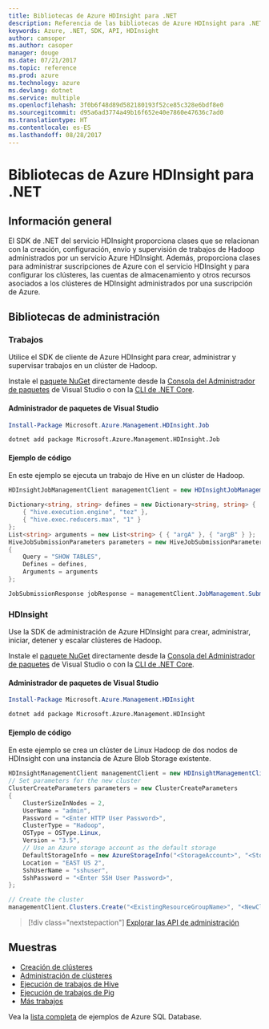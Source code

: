 ```yaml
---
title: Bibliotecas de Azure HDInsight para .NET
description: Referencia de las bibliotecas de Azure HDInsight para .NET
keywords: Azure, .NET, SDK, API, HDInsight
author: camsoper
ms.author: casoper
manager: douge
ms.date: 07/21/2017
ms.topic: reference
ms.prod: azure
ms.technology: azure
ms.devlang: dotnet
ms.service: multiple
ms.openlocfilehash: 3f0b6f48d89d582180193f52ce85c328e6bdf8e0
ms.sourcegitcommit: d95a6ad3774a49b16f652e40e7860e47636c7ad0
ms.translationtype: HT
ms.contentlocale: es-ES
ms.lasthandoff: 08/28/2017
---
```

# <a name="azure-hdinsight-libraries-for-net"></a>Bibliotecas de Azure HDInsight para .NET

## <a name="overview"></a>Información general

El SDK de .NET del servicio HDInsight proporciona clases que se relacionan con la creación, configuración, envío y supervisión de trabajos de Hadoop administrados por un servicio Azure HDInsight. Además, proporciona clases para administrar suscripciones de Azure con el servicio HDInsight y para configurar los clústeres, las cuentas de almacenamiento y otros recursos asociados a los clústeres de HDInsight administrados por una suscripción de Azure.

## <a name="management-libraries"></a>Bibliotecas de administración

### <a name="jobs"></a>Trabajos

Utilice el SDK de cliente de Azure HDInsight para crear, administrar y supervisar trabajos en un clúster de Hadoop. 

Instale el [paquete NuGet](https://www.nuget.org/packages/Microsoft.Azure.Management.HDInsight.Job) directamente desde la [Consola del Administrador de paquetes][PackageManager] de Visual Studio o con la [CLI de .NET Core][DotNetCLI].

#### <a name="visual-studio-package-manager"></a>Administrador de paquetes de Visual Studio

```powershell
Install-Package Microsoft.Azure.Management.HDInsight.Job
```

```bash
dotnet add package Microsoft.Azure.Management.HDInsight.Job
```

#### <a name="code-example"></a>Ejemplo de código

En este ejemplo se ejecuta un trabajo de Hive en un clúster de Hadoop.

```csharp
HDInsightJobManagementClient managementClient = new HDInsightJobManagementClient(clusterUri, credentials);

Dictionary<string, string> defines = new Dictionary<string, string> {
    { "hive.execution.engine", "tez" },
    { "hive.exec.reducers.max", "1" }
};
List<string> arguments = new List<string> { { "argA" }, { "argB" } };
HiveJobSubmissionParameters parameters = new HiveJobSubmissionParameters
{
    Query = "SHOW TABLES",
    Defines = defines,
    Arguments = arguments
};

JobSubmissionResponse jobResponse = managementClient.JobManagement.SubmitHiveJob(parameters);
```

### <a name="hdinsight"></a>HDInsight

Use la SDK de administración de Azure HDInsight para crear, administrar, iniciar, detener y escalar clústeres de Hadoop.

Instale el [paquete NuGet](https://www.nuget.org/packages/Microsoft.Azure.Management.HDInsight) directamente desde la [Consola del Administrador de paquetes][PackageManager] de Visual Studio o con la [CLI de .NET Core][DotNetCLI].

#### <a name="visual-studio-package-manager"></a>Administrador de paquetes de Visual Studio

```powershell
Install-Package Microsoft.Azure.Management.HDInsight
```

```bash
dotnet add package Microsoft.Azure.Management.HDInsight
```

#### <a name="code-example"></a>Ejemplo de código

En este ejemplo se crea un clúster de Linux Hadoop de dos nodos de HDInsight con una instancia de Azure Blob Storage existente.

```csharp
HDInsightManagementClient managementClient = new HDInsightManagementClient(authToken);
// Set parameters for the new cluster
ClusterCreateParameters parameters = new ClusterCreateParameters
{
    ClusterSizeInNodes = 2,
    UserName = "admin",
    Password = "<Enter HTTP User Password>",
    ClusterType = "Hadoop",
    OSType = OSType.Linux,
    Version = "3.5",
    // Use an Azure storage account as the default storage
    DefaultStorageInfo = new AzureStorageInfo("<StorageAccount>", "<StorageKey>", "<BlobContainerName>"),
    Location = "EAST US 2",
    SshUserName = "sshuser",
    SshPassword = "<Enter SSH User Password>",
};

// Create the cluster
managementClient.Clusters.Create("<ExistingResourceGroupName>", "<NewClusterName>", parameters);
```

> [!div class="nextstepaction"]
> [Explorar las API de administración](/dotnet/api/overview/azure/hdinsights/management)


## <a name="samples"></a>Muestras

- [Creación de clústeres](https://docs.microsoft.com/azure/hdinsight/hdinsight-hadoop-create-linux-clusters-dotnet-sdk)
- [Administración de clústeres](https://docs.microsoft.com/azure/hdinsight/hdinsight-administer-use-dotnet-sdk)
- [Ejecución de trabajos de Hive](https://docs.microsoft.com/azure/hdinsight/hdinsight-hadoop-use-hive-dotnet-sdk)
- [Ejecución de trabajos de Pig](https://docs.microsoft.com/azure/hdinsight/hdinsight-hadoop-use-pig-dotnet-sdk)
- [Más trabajos](https://docs.microsoft.com/azure/hdinsight/hdinsight-submit-hadoop-jobs-programmatically)

Vea la [lista completa](https://azure.microsoft.com/resources/samples/?platform=dotnet&service=hdinsight) de ejemplos de Azure SQL Database.

[PackageManager]: https://docs.microsoft.com/nuget/tools/package-manager-console
[DotNetCLI]: https://docs.microsoft.com/dotnet/core/tools/dotnet-add-package
